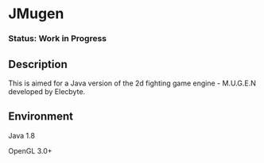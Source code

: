 # JMugen

### Status: Work in Progress

## Description

This is aimed for a Java version of the 2d fighting game engine - M.U.G.E.N developed by Elecbyte.

## Environment

Java 1.8

OpenGL 3.0+